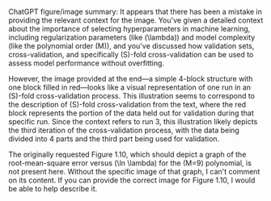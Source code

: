 ChatGPT figure/image summary: It appears that there has been a mistake in providing the relevant context for the image. You've given a detailed context about the importance of selecting hyperparameters in machine learning, including regularization parameters (like \(\lambda\)) and model complexity (like the polynomial order \(M\)), and you've discussed how validation sets, cross-validation, and specifically \(S\)-fold cross-validation can be used to assess model performance without overfitting.

However, the image provided at the end—a simple 4-block structure with one block filled in red—looks like a visual representation of one run in an \(S\)-fold cross-validation process. This illustration seems to correspond to the description of \(S\)-fold cross-validation from the text, where the red block represents the portion of the data held out for validation during that specific run. Since the context refers to run 3, this illustration likely depicts the third iteration of the cross-validation process, with the data being divided into 4 parts and the third part being used for validation.

The originally requested Figure 1.10, which should depict a graph of the root-mean-square error versus \(\ln \lambda\) for the \(M=9\) polynomial, is not present here. Without the specific image of that graph, I can't comment on its content. If you can provide the correct image for Figure 1.10, I would be able to help describe it.